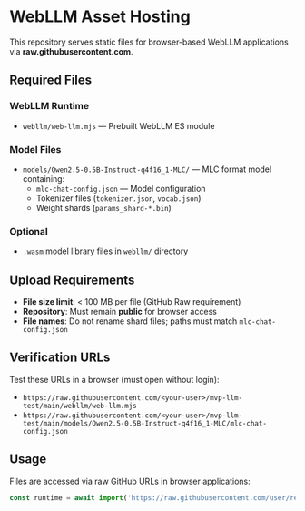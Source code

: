 # WebLLM Asset Hosting

This repository serves static files for browser-based WebLLM applications via **raw.githubusercontent.com**.

## Required Files

### WebLLM Runtime
- `webllm/web-llm.mjs` — Prebuilt WebLLM ES module

### Model Files
- `models/Qwen2.5-0.5B-Instruct-q4f16_1-MLC/` — MLC format model containing:
  - `mlc-chat-config.json` — Model configuration
  - Tokenizer files (`tokenizer.json`, `vocab.json`)
  - Weight shards (`params_shard-*.bin`)

### Optional
- `.wasm` model library files in `webllm/` directory

## Upload Requirements

- **File size limit**: < 100 MB per file (GitHub Raw requirement)
- **Repository**: Must remain **public** for browser access
- **File names**: Do not rename shard files; paths must match `mlc-chat-config.json`

## Verification URLs

Test these URLs in a browser (must open without login):
- `https://raw.githubusercontent.com/<your-user>/mvp-llm-test/main/webllm/web-llm.mjs`
- `https://raw.githubusercontent.com/<your-user>/mvp-llm-test/main/models/Qwen2.5-0.5B-Instruct-q4f16_1-MLC/mlc-chat-config.json`

## Usage

Files are accessed via raw GitHub URLs in browser applications:
```js
const runtime = await import('https://raw.githubusercontent.com/user/repo/main/webllm/web-llm.mjs');
```
